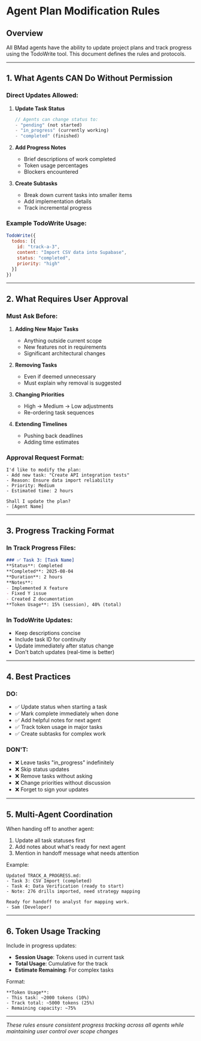 # Agent Plan Modification Rules

## Overview
All BMad agents have the ability to update project plans and track progress using the TodoWrite tool. This document defines the rules and protocols.

---

## 1. What Agents CAN Do Without Permission

### Direct Updates Allowed:
1. **Update Task Status**
   ```javascript
   // Agents can change status to:
   - "pending" (not started)
   - "in_progress" (currently working)
   - "completed" (finished)
   ```

2. **Add Progress Notes**
   - Brief descriptions of work completed
   - Token usage percentages
   - Blockers encountered

3. **Create Subtasks**
   - Break down current tasks into smaller items
   - Add implementation details
   - Track incremental progress

### Example TodoWrite Usage:
```javascript
TodoWrite({
  todos: [{
    id: "track-a-3",
    content: "Import CSV data into Supabase", 
    status: "completed",
    priority: "high"
  }]
})
```

---

## 2. What Requires User Approval

### Must Ask Before:
1. **Adding New Major Tasks**
   - Anything outside current scope
   - New features not in requirements
   - Significant architectural changes

2. **Removing Tasks**
   - Even if deemed unnecessary
   - Must explain why removal is suggested

3. **Changing Priorities**
   - High → Medium → Low adjustments
   - Re-ordering task sequences

4. **Extending Timelines**
   - Pushing back deadlines
   - Adding time estimates

### Approval Request Format:
```
I'd like to modify the plan:
- Add new task: "Create API integration tests"
- Reason: Ensure data import reliability
- Priority: Medium
- Estimated time: 2 hours

Shall I update the plan?
- [Agent Name]
```

---

## 3. Progress Tracking Format

### In Track Progress Files:
```markdown
### ✅ Task 3: [Task Name]
**Status**: Completed
**Completed**: 2025-08-04
**Duration**: 2 hours
**Notes**: 
- Implemented X feature
- Fixed Y issue
- Created Z documentation
**Token Usage**: 15% (session), 40% (total)
```

### In TodoWrite Updates:
- Keep descriptions concise
- Include task ID for continuity
- Update immediately after status change
- Don't batch updates (real-time is better)

---

## 4. Best Practices

### DO:
- ✅ Update status when starting a task
- ✅ Mark complete immediately when done
- ✅ Add helpful notes for next agent
- ✅ Track token usage in major tasks
- ✅ Create subtasks for complex work

### DON'T:
- ❌ Leave tasks "in_progress" indefinitely
- ❌ Skip status updates
- ❌ Remove tasks without asking
- ❌ Change priorities without discussion
- ❌ Forget to sign your updates

---

## 5. Multi-Agent Coordination

When handing off to another agent:
1. Update all task statuses first
2. Add notes about what's ready for next agent
3. Mention in handoff message what needs attention

Example:
```
Updated TRACK_A_PROGRESS.md:
- Task 3: CSV Import (completed)
- Task 4: Data Verification (ready to start)
- Note: 276 drills imported, need strategy mapping

Ready for handoff to analyst for mapping work.
- Sam (Developer)
```

---

## 6. Token Usage Tracking

Include in progress updates:
- **Session Usage**: Tokens used in current task
- **Total Usage**: Cumulative for the track
- **Estimate Remaining**: For complex tasks

Format:
```
**Token Usage**: 
- This task: ~2000 tokens (10%)
- Track total: ~5000 tokens (25%)
- Remaining capacity: ~75%
```

---

*These rules ensure consistent progress tracking across all agents while maintaining user control over scope changes*